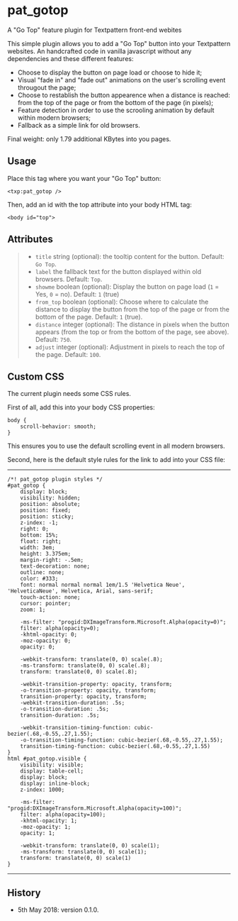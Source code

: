 # pat_gotop
A "Go Top" feature plugin for Textpattern front-end webites

This simple plugin allows you to add a "Go Top" button into your Textpattern websites. An handcrafted code in vanilla javascript without any dependencies and these different features:

* Choose to display the button on page load or choose to hide it;
* Visual "fade in" and "fade out" animations on the user's scrolling event througout the page;
* Choose to restablish the button appearence when a distance is reached: from the top of the page or from the bottom of the page (in pixels);
* Feature detection in order to use the scrooling animation by default within modern browsers;
* Fallback as a simple link for old browsers.

Final weight: only 1.79 additional KBytes into you pages.

## Usage

Place this tag where you want your "Go Top" button:

`<txp:pat_gotop />`

Then, add an id with the top attribute into your body HTML tag:

`<body id="top">`

## Attributes

> * `title` string (optional): the tooltip content for the button. Default: `Go Top`.
> * `label` the fallback text for the button displayed within old browsers. Default: `Top`.
> * `showme` boolean (optional): Display the button on page load (`1` = Yes, `0` = no). Default: `1` (true)
> * `from_top` boolean (optional): Choose where to calculate the distance to display the button from the top of the page or from the bottom of the page. Default: `1` (true).
> * `distance` integer (optional): The distance in pixels when the button appears (from the top or from the bottom of the page, see above). Default: `750`.
> * `adjust` integer (optional): Adjustment in pixels to reach the top of the page. Default: `100`.

## Custom CSS

The current plugin needs some CSS rules.

First of all, add this into your body CSS properties:


    body {
        scroll-behavior: smooth;
    }

This ensures you to use the default scrolling event in all modern browsers.

Second, here is the default style rules for the link to add into your CSS file:

***

    /*! pat_gotop plugin styles */
    #pat_gotop {
        display: block;
        visibility: hidden;
        position: absolute;
        position: fixed;
        position: sticky;
        z-index: -1;
        right: 0;
        bottom: 15%;
        float: right;
        width: 3em;
        height: 3.375em;
        margin-right: -.5em;
        text-decoration: none;
        outline: none;
        color: #333;
        font: normal normal normal 1em/1.5 'Helvetica Neue', 'HelveticaNeue', Helvetica, Arial, sans-serif;
        touch-action: none;
        cursor: pointer;
        zoom: 1;

        -ms-filter: "progid:DXImageTransform.Microsoft.Alpha(opacity=0)";
        filter: alpha(opacity=0);
        -khtml-opacity: 0;
        -moz-opacity: 0;
        opacity: 0;

        -webkit-transform: translate(0, 0) scale(.8);
        -ms-transform: translate(0, 0) scale(.8);
        transform: translate(0, 0) scale(.8);

        -webkit-transition-property: opacity, transform;
        -o-transition-property: opacity, transform;
        transition-property: opacity, transform;
        -webkit-transition-duration: .5s;
        -o-transition-duration: .5s;
        transition-duration: .5s;

        -webkit-transition-timing-function: cubic-bezier(.68,-0.55,.27,1.55);
        -o-transition-timing-function: cubic-bezier(.68,-0.55,.27,1.55);
        transition-timing-function: cubic-bezier(.68,-0.55,.27,1.55)
    }
    html #pat_gotop.visible {
        visibility: visible;
        display: table-cell;
        display: block;
        display: inline-block;
        z-index: 1000;

        -ms-filter: "progid:DXImageTransform.Microsoft.Alpha(opacity=100)";
        filter: alpha(opacity=100);
        -khtml-opacity: 1;
        -moz-opacity: 1;
        opacity: 1;

        -webkit-transform: translate(0, 0) scale(1);
        -ms-transform: translate(0, 0) scale(1);
        transform: translate(0, 0) scale(1)
    }

***
## History

* 5th May 2018: version 0.1.0.
